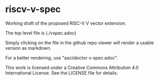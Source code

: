 # riscv-v-spec
Working draft of the proposed RISC-V V vector extension.

The top level file is (./vspec.adoc)

Simply clicking on the file in the github repo viewer will render a usable
version as markdown.

For a better rendering, use "asciidoctor v-spec.adoc".

This work is licensed under a Creative Commons Attribution 4.0
International License. See the LICENSE file for details.

